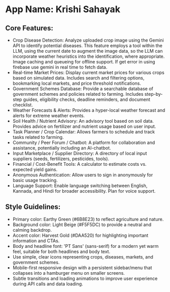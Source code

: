 # **App Name**: Krishi Sahayak

## Core Features:

- Crop Disease Detection: Analyze uploaded crop image using the Gemini API to identify potential diseases. This feature employs a tool within the LLM, using the current date to augment the image data, so the LLM can incorporate weather heuristics into the identification, where appropriate. Image caching and queueing for offline support. If get error in using firebase use gemini in real time to fetch data.
- Real-time Market Prices: Display current market prices for various crops based on simulated data. Includes search and filtering options, bookmarking local markets, and price threshold notifications.
- Government Schemes Database: Provide a searchable database of government schemes and policies related to farming. Includes step-by-step guides, eligibility checks, deadline reminders, and document checklist.
- Weather Forecasts & Alerts: Provides a hyper-local weather forecast and alerts for extreme weather events.
- Soil Health / Nutrient Advisory: An advisory tool based on soil data. Provides advice on fertilizer and nutrient usage based on user input.
- Task Planner / Crop Calendar: Allows farmers to schedule and track tasks related to farming.
- Community / Peer Forum / Chatbot: A platform for collaboration and assistance, potentially including an AI-chatbot.
- Input Marketplace / Supplier Directory: A directory of local input suppliers (seeds, fertilizers, pesticides, tools).
- Financial / Cost-Benefit Tools: A calculator to estimate costs vs. expected yield gains.
- Anonymous Authentication: Allow users to sign in anonymously for basic usage tracking.
- Language Support: Enable language switching between English, Kannada, and Hindi for broader accessibility. Plan for voice support.

## Style Guidelines:

- Primary color: Earthy Green (#6B8E23) to reflect agriculture and nature.
- Background color: Light Beige (#F5F5DC) to provide a neutral and calming backdrop.
- Accent color: Harvest Gold (#DAA520) for highlighting important information and CTAs.
- Body and headline font: 'PT Sans' (sans-serif) for a modern yet warm feel, suitable for both headlines and body text.
- Use simple, clear icons representing crops, diseases, markets, and government schemes.
- Mobile-first responsive design with a persistent sidebar/menu that collapses into a hamburger menu on smaller screens.
- Subtle transitions and loading animations to improve user experience during API calls and data loading.